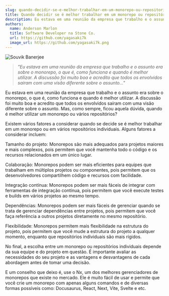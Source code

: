 ```yaml
---
slug: quando-decidir-se-e-melhor-trabalhar-em-um-monorepo-ou-repositorios-individuais
title: Quando decidir se é melhor trabalhar em um monorepo ou repositórios individuais?
description: Eu estava em uma reunião da empresa que trabalho e o assunto era sobre o monorepo, o que é, como funciona e quando é melhor utilizar. A discussão foi muito boa e acredito que todos os envolvidos saíram com uma visão diferente sobre o assunto.
authors:
  name: Anderson Marlon
  title: Software Developer na Stone Co.
  url: https://github.com/yagasaki7k
  image_url: https://github.com/yagasaki7k.png
---
```


![](https://images.unsplash.com/photo-1616469829167-0bd76a80c913?ixlib=rb-4.0.3&ixid=MnwxMjA3fDB8MHxwaG90by1wYWdlfHx8fGVufDB8fHx8&auto=format&fit=crop&w=1470&q=80 "Souvik Banerjee")

> _"Eu estava em uma reunião da empresa que trabalho e o assunto era sobre o monorepo, o que é, como funciona e quando é melhor utilizar. A discussão foi muito boa e acredito que todos os envolvidos saíram com uma visão diferente sobre o assunto..."_

Eu estava em uma reunião da empresa que trabalho e o assunto era sobre o monorepo, o que é, como funciona e quando é melhor utilizar. A discussão foi muito boa e acredito que todos os envolvidos saíram com uma visão diferente sobre o assunto. Mas, como sempre, ficou aquela dúvida, quando é melhor utilizar um monorepo ou vários repositórios?

Existem vários fatores a considerar quando se decide se é melhor trabalhar em um monorepo ou em vários repositórios individuais. Alguns fatores a considerar incluem:

Tamanho do projeto: Monorepos são mais adequados para projetos maiores e mais complexos, pois permitem que você mantenha todo o código e os recursos relacionados em um único lugar.

Colaboração: Monorepos podem ser mais eficientes para equipes que trabalham em múltiplos projetos ou componentes, pois permitem que os desenvolvedores compartilhem código e recursos com facilidade.

Integração contínua: Monorepos podem ser mais fáceis de integrar com ferramentas de integração contínua, pois permitem que você execute testes e builds em vários projetos ao mesmo tempo.

Dependências: Monorepos podem ser mais fáceis de gerenciar quando se trata de gerenciar dependências entre projetos, pois permitem que você faça referência a outros projetos diretamente no mesmo repositório.

Flexibilidade: Monorepos permitem mais flexibilidade na estrutura do projeto, pois permitem que você mude a estrutura do projeto a qualquer momento, enquanto que repositórios individuais são mais rígidos.

No final, a escolha entre um monorepo ou repositórios individuais depende da sua equipe e do projeto em questão. É importante avaliar as necessidades do seu projeto e as vantagens e desvantagens de cada abordagem antes de tomar uma decisão.

E um conselho que deixo é, use o Nx, um dos melhores gerenciadores de monorepos que existe no mercado. Ele é muito fácil de usar e permite que você crie um monorepo com apenas alguns comandos e de diversas formas possíveis como: Docusaurus, React, Next, Vite, Svelte e etc.
